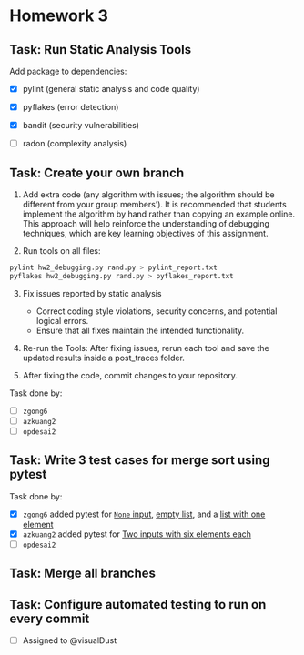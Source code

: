 # Homework 3

## Task: Run Static Analysis Tools

Add package to dependencies:

- [x] pylint (general static analysis and code quality)
- [x] pyflakes (error detection)
- [x] bandit (security vulnerabilities)
- [ ] radon (complexity analysis)


## Task: Create your own branch

1. Add extra code (any algorithm with issues; the algorithm should be different from your group members’). It is recommended that students implement the algorithm by hand rather than copying an example online. This approach will help reinforce the understanding of debugging techniques, which are key learning objectives of this assignment.

2. Run tools on all files:
```bash
pylint hw2_debugging.py rand.py > pylint_report.txt
pyflakes hw2_debugging.py rand.py > pyflakes_report.txt
```

3. Fix issues reported by static analysis
   - Correct coding style violations, security concerns, and potential logical errors.
   - Ensure that all fixes maintain the intended functionality.

4. Re-run the Tools: After fixing issues, rerun each tool and save the updated results inside a post_traces folder.
5. After fixing the code, commit changes to your repository.

Task done by:

- [ ] `zgong6`
- [ ] `azkuang2`
- [ ] `opdesai2`

## Task: Write 3 test cases for merge sort using pytest

Task done by:

- [x] `zgong6` added pytest for [`None` input](tests/test_none_input.py), [empty list](tests/test_empty_input.py), and a [list with one element](tests/test_single_element_input.py)
- [x] `azkuang2` added pytest for [Two inputs with six elements each](tests/test_six_elements.py)
- [ ] `opdesai2`

## Task: Merge all branches

## Task: Configure automated testing to run on every commit

- [ ] Assigned to @visualDust
